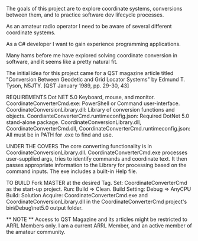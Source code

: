 The goals of this project are to explore coordinate systems, conversions between them, and to practice software dev lifecycle processes.

As an amateur radio operator I need to be aware of several different coordinate systems.

As a C# developer I want to gain experience programming applications.

Many hams before me have explored solving coordinate conversion in software, and it seems like a pretty natural fit.

The initial idea for this project came for a QST magazine article titled "Conversion Between Geodetic and Grid Locator Systems" by Edmund T. Tyson, N5JTY. [QST January 1989, pp. 29-30, 43]

REQUIREMENTS
Dot NET 5.0
Keyboard, mouse, and monitor.
CoordinateConverterCmd.exe: PowerShell or Command user-interface.
CoordinateConversionLibrary.dll: Library of conversion functions and objects.
CoordianteConverterCmd.runtimeconfig.json: Required DotNet 5.0 stand-alone package.
CoordinateConversionLibrary.dll, CoordinateConverterCmd.dll, CoordinateConverterCmd.runtimeconfig.json: All must be in PATH for .exe to find and use.

UNDER THE COVERS
The core converting functionality is in CoordinateConversionLibrary.dll.
CoordinateConverterCmd.exe processes user-supplied args, tries to identify commands and coordinate text. It then passes appropriate information to the Library for processing based on the command inputs. The exe includes a built-in Help file.

TO BUILD
Fork MASTER at the desired Tag.
Set: CoordinateConverterCmd as the start-up project.
Run: Build => Clean.
Build Setting: Debug => AnyCPU
Build: Solution
Acquire: CoordinateConverterCmd.exe and CoordinateConversionLibrary.dll in the CoordinateConverterCmd project's bin\Debug\net5.0 output folder.

** NOTE **
Access to QST Magazine and its articles might be restricted to ARRL Members only.
I am a current ARRL Member, and an active member of the amateur community.
